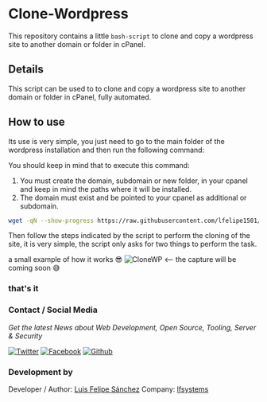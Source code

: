 # Clone-Wordpress

This repository contains a little `bash-script` to clone and copy a wordpress site to another domain or folder in cPanel.

## Details

This script can be used to to clone and copy a wordpress site to another domain or folder in cPanel, fully automated.

## How to use

Its use is very simple, you just need to go to the main folder of the wordpress installation and then run the following command:

You should keep in mind that to execute this command:

1. You must create the domain, subdomain or new folder, in your cpanel and keep in mind the paths where it will be installed.
2. The domain must exist and be pointed to your cpanel as additional or subdomain.

```bash
wget -qN --show-progress https://raw.githubusercontent.com/lfelipe1501/CloneWordpress/main/clonewp.sh && chmod +x clonewp.sh && bash clonewp.sh
```

Then follow the steps indicated by the script to perform the cloning of the site, it is very simple, the script only asks for two things to perform the task.

a small example of how it works :sunglasses:
![CloneWP](https://raw.githubusercontent.com/lfelipe1501/lfelipe-projects/master/clonewp.gif) <-- the capture will be coming soon 😅

### that's it

### Contact / Social Media

*Get the latest News about Web Development, Open Source, Tooling, Server & Security*

[![Twitter](https://github.frapsoft.com/social/twitter.png)](https://twitter.com/lfelipe1501)
[![Facebook](https://github.frapsoft.com/social/facebook.png)](https://www.facebook.com/lfelipe1501)
[![Github](https://github.frapsoft.com/social/github.png)](https://github.com/lfelipe1501)

### Development by

Developer / Author: [Luis Felipe Sánchez](https://github.com/lfelipe1501)
Company: [lfsystems](https://www.lfsystems.com.co)

